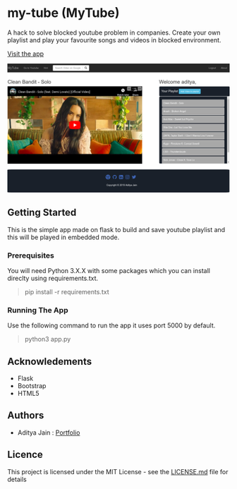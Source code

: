 # my-tube (MyTube)
A hack to solve blocked youtube problem in companies. Create your own playlist and play your favourite songs and videos in blocked environment.

[Visit the app](http://adityajn105.pythonanywhere.com/)

![MyTube sample screen](https://github.com/adityajn105/my-tube/blob/master/screenshots/sample.png)

## Getting Started
This is the simple app made on flask to build and save youtube playlist and this will be played in embedded mode.

### Prerequisites
You will need Python 3.X.X with some packages which you can install direclty using requirements.txt.
> pip install -r requirements.txt

### Running The App
Use the following command to run the app it uses port 5000 by default.
> python3 app.py

## Acknowledements
* Flask
* Bootstrap
* HTML5

## Authors
* Aditya Jain : [Portfolio](https://adityajn105.github.io)

## Licence
This project is licensed under the MIT License - see the [LICENSE.md](https://github.com/adityajn105/my-tube/blob/master/LICENSE) file for details